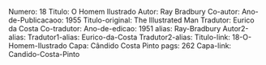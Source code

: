 Numero: 18
Titulo: O Homem Ilustrado
Autor: Ray Bradbury
Co-autor: 
Ano-de-Publicacaoo: 1955
Titulo-original: The Illustrated Man
Tradutor: Eurico da Costa
Co-tradutor: 
Ano-de-edicao: 1951
alias: Ray-Bradbury
Autor2-alias: 
Tradutor1-alias: Eurico-da-Costa
Tradutor2-alias: 
Titulo-link: 18-O-Homem-Ilustrado
Capa: Cândido Costa Pinto
pags: 262
Capa-link: Candido-Costa-Pinto